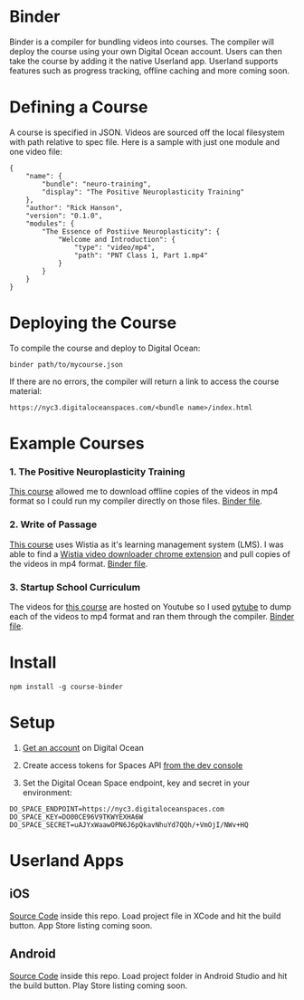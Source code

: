 # Binder

Binder is a compiler for bundling videos into courses. The compiler will deploy the course using your own Digital Ocean account. Users can then take the course by adding it the native Userland app. Userland supports features such as progress tracking, offline caching and more coming soon. 

# Defining a Course

A course is specified in JSON. Videos are sourced off the local filesystem with path relative to spec file.
Here is a sample with just one module and one video file:

```
{ 
    "name": { 
        "bundle": "neuro-training",
        "display": "The Positive Neuroplasticity Training"
    },
    "author": "Rick Hanson",
    "version": "0.1.0",
    "modules": { 
        "The Essence of Postiive Neuroplasticity": {
            "Welcome and Introduction": { 
                "type": "video/mp4",
                "path": "PNT Class 1, Part 1.mp4"
            }
        }
    }
}
```

# Deploying the Course

To compile the course and deploy to Digital Ocean: 

```
binder path/to/mycourse.json
```

If there are no errors, the compiler will return a link to access the course material:

```
https://nyc3.digitaloceanspaces.com/<bundle name>/index.html
```

# Example Courses

### 1. The Positive Neuroplasticity Training

[This course](https://courses.rickhanson.net/courses/the-positive-neuroplasticity-training) allowed me to download offline copies of the videos in mp4 format so I could run my compiler directly on those files. [Binder file](examples/neuro-training/binder.json).

### 2. Write of Passage

[This course](https://writeofpassage.school) uses Wistia as it's learning management system (LMS). I was able to find a [Wistia video downloader chrome extension](https://chrome.google.com/webstore/detail/wistia-video-downloader/acbiaofoeebeinacmcknopaikmecdehl?hl=en) and pull copies of the videos in mp4 format. [Binder file](examples/write-of-passage/binder.json).

### 3. Startup School Curriculum

The videos for [this course](https://www.startupschool.org/curriculum) are hosted on Youtube so I used [pytube](https://pytube.io/en/latest/) to dump each of the videos to mp4 format and ran them through the compiler. [Binder file](examples/yc-startup-school/binder.json).

# Install

```
npm install -g course-binder
```

# Setup

1. [Get an account](https://cloud.digitalocean.com/registrations/new) on Digital Ocean

2. Create access tokens for Spaces API [from the dev console](https://cloud.digitalocean.com/account/api/tokens)

3. Set the Digital Ocean Space endpoint, key and secret in your environment:

```
DO_SPACE_ENDPOINT=https://nyc3.digitaloceanspaces.com
DO_SPACE_KEY=DO00CE96V9TKWYEXHA6W
DO_SPACE_SECRET=uAJYxWaawOPN6J6pQkavNhuYd7QQh/+VmOjI/NWv+HQ
```

# Userland Apps

## iOS

[Source Code](ios/Userland) inside this repo.
Load project file in XCode and hit the build button.
App Store listing coming soon.

## Android

[Source Code](android/) inside this repo.
Load project folder in Android Studio and hit the build button.
Play Store listing coming soon.

